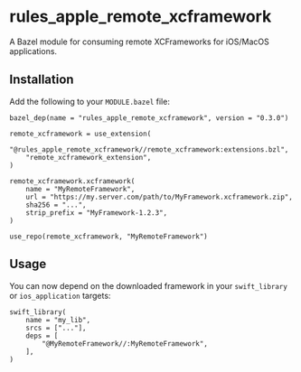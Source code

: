 # rules_apple_remote_xcframework

A Bazel module for consuming remote XCFrameworks for iOS/MacOS applications.

## Installation

Add the following to your `MODULE.bazel` file:

```starlark
bazel_dep(name = "rules_apple_remote_xcframework", version = "0.3.0")

remote_xcframework = use_extension(
    "@rules_apple_remote_xcframework//remote_xcframework:extensions.bzl",
    "remote_xcframework_extension",
)

remote_xcframework.xcframework(
    name = "MyRemoteFramework",
    url = "https://my.server.com/path/to/MyFramework.xcframework.zip",
    sha256 = "...",
    strip_prefix = "MyFramework-1.2.3",
)

use_repo(remote_xcframework, "MyRemoteFramework")
```

## Usage

You can now depend on the downloaded framework in your `swift_library` or `ios_application` targets:

```starlark
swift_library(
    name = "my_lib",
    srcs = ["..."],
    deps = [
        "@MyRemoteFramework//:MyRemoteFramework",
    ],
)
```